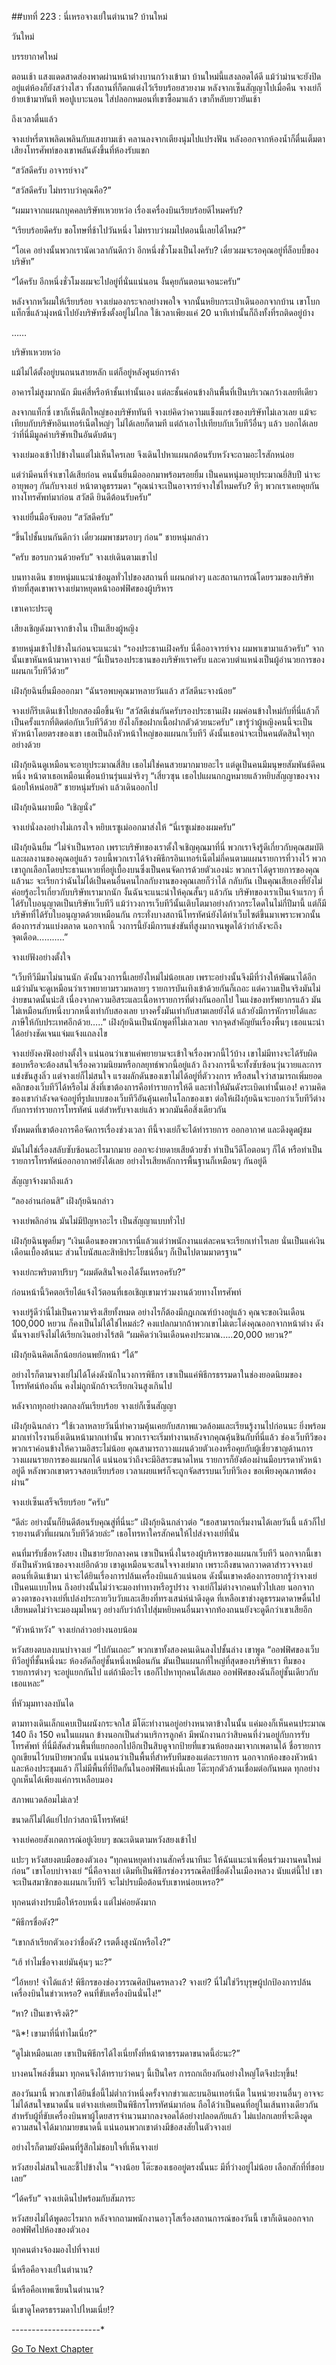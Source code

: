 ##บทที่ 223 : นี่เหรอจางเย่ในตำนาน?
บ้านใหม่

วันใหม่

บรรยากาศใหม่

ตอนเช้า แสงแดดสาดส่องพาดผ่านหน้าต่างบานกว้างเข้ามา บ้านใหม่นี้แสงลอดได้ดี แม้ว่าม่านจะยังปิดอยู่แต่ห้องก็ยังสว่างไสว ทั้งสถานที่ก็ตกแต่งไว้เรียบร้อยสวยงาม หลังจากเซ็นสัญญาไปเมื่อคืน จางเย่ก็ย้ายเข้ามาทันที พอปูเบาะนอน ใส่ปลอกหมอนที่เขาซื้อมาแล้ว เขาก็หลับยาวยันเช้า

ถึงเวลาตื่นแล้ว

จางเย่หรี่ตาเพลิดเพลินกับแสงยามเช้า คลานลงจากเตียงนุ่มไปแปรงฟัน หลังออกจากห้องน้ำก็ตื่นเต็มตา เสียงโทรศัพท์ของเขาพลันดังขึ้นที่ห้องรับแขก

“สวัสดีครับ อาจารย์จาง”

“สวัสดีครับ ไม่ทราบว่าคุณคือ?”

“ผมมาจากแผนกบุคคลบริษัทเหวยหว่อ เรื่องเครื่องบินเรียบร้อยดีไหมครับ?

“เรียบร้อยดีครับ ขอโทษที่ช้าไปวันหนึ่ง ไม่ทราบว่าผมไปตอนนี้เลยได้ไหม?”

“โอเค อย่างนั้นพวกเรานัดเวลากันดีกว่า อีกหนึ่งชั่วโมงเป็นไงครับ? เดี๋ยวผมจะรอคุณอยู่ที่ล็อบบี้ของบริษัท”

“ได้ครับ อีกหนึ่งชั่วโมงผมจะไปอยู่ที่นั่นแน่นอน งั้นคุยกันตอนเจอนะครับ”

หลังจากหวีผมให้เรียบร้อย จางเย่มองกระจกอย่างพอใจ จากนั้นหยิบกระเป๋าเดินออกจากบ้าน เขาโบกแท็กซี่แล้วมุ่งหน้าไปยังบริษัทซึ่งตั้งอยู่ไม่ไกล ใช้เวลาเพียงแค่ 20 นาทีเท่านั้นก็ถึงทั้งที่รถติดอยู่บ้าง



……



บริษัทเหวยหว่อ

แม้ไม่ได้ตั้งอยู่บนถนนสายหลัก แต่ก็อยู่หลังศูนย์การค้า

อาคารไม่สูงมากนัก มีแค่สี่หรือห้าชั้นเท่านั้นเอง แต่ละชั้นค่อนข้างกินพื้นที่เป็นบริเวณกว้างเลยทีเดียว

ลงจากแท็กซี่ เขาก็เห็นตึกใหญ่ของบริษัททันที จางเย่คิดว่าความแข็งแกร่งของบริษัทไม่เลวเลย แม้จะเทียบกับบริษัทอินเทอร์เน็ตใหญ่ๆ ไม่ได้เลยก็ตามที แต่ถ้าเอาไปเทียบกับเว็บทีวีอื่นๆ แล้ว บอกได้เลยว่าที่นี่มีมูลค่าบริษัทเป็นอันดับต้นๆ

จางเย่มองเข้าไปข้างในแต่ไม่เห็นใครเลย จึงเดินไปหาแผนกต้อนรับหวังจะถามอะไรสักหน่อย

แต่ว่ามีคนที่จำเขาได้เสียก่อน คนนั้นยื่นมือออกมาพร้อมรอยยิ้ม เป็นคนหนุ่มอายุประมาณยี่สิบปี น่าจะอายุพอๆ กันกับจางเย่ หน้าตาดูธรรมดา “คุณน่าจะเป็นอาจารย์จางใช่ไหมครับ? หึๆ พวกเราเคยคุยกันทางโทรศัพท์มาก่อน สวัสดี ยินดีต้อนรับครับ”

จางเย่ยื่นมือจับตอบ “สวัสดีครับ”

“ขึ้นไปชั้นบนกันดีกว่า เดี๋ยวผมพาชมรอบๆ ก่อน” ชายหนุ่มกล่าว

“ครับ ขอรบกวนด้วยครับ” จางเย่เดินตามเขาไป

บนทางเดิน ชายหนุ่มแนะนำข้อมูลทั่วไปของสถานที่ แผนกต่างๆ และสถานการณ์โดยรวมของบริษัท ท้ายที่สุดเขาพาจางเย่มาหยุดหน้าออฟฟิศของผู้บริหาร

เขาเคาะประตู

เสียงเชิญดังมาจากข้างใน เป็นเสียงผู้หญิง

ชายหนุ่มเข้าไปข้างในก่อนจะแนะนำ “รองประธานเฝิงครับ นี่คืออาจารย์จาง ผมพาเขามาแล้วครับ” จากนั้นเขาหันหน้ามาหาจางเย่ “นี่เป็นรองประธานของบริษัทเราครับ และควบตำแหน่งเป็นผู้อำนวยการของแผนกเว็บทีวีด้วย”

เฝิงกุ้ยฉินยื่นมือออกมา “ฉันรอพบคุณมาหลายวันแล้ว สวัสดีนะจางน้อย”

จางเย่ก็รีบเดินเข้าไปยกสองมือขึ้นจับ “สวัสดีเช่นกันครับรองประธานเฝิง ผมค่อนข้างใหม่กับที่นี่แล้วก็เป็นครั้งแรกที่ติดต่อกับเว็บทีวีด้วย ยังไงก็ขอฝากเนื้อฝากตัวด้วยนะครับ” เขารู้ว่าผู้หญิงคนนี้จะเป็นหัวหน้าโดยตรงของเขา เธอเป็นถึงหัวหน้าใหญ่ของแผนกเว็บทีวี ดังนั้นเธอน่าจะเป็นคนตัดสินใจทุกอย่างด้วย

เฝิงกุ้ยฉินดูเหมือนจะอายุประมาณสี่สิบ เธอไม่ใช่คนสวยมากมายอะไร แต่ดูเป็นคนมีมนุษยสัมพันธ์ดีคนหนึ่ง หน้าตาเธอเหมือนเพื่อนบ้านรุ่นแม่จริงๆ “เสี่ยวซุน เธอไปแผนกกฎหมายแล้วหยิบสัญญาของจางน้อยให้หน่อยสิ” ชายหนุ่มรับคำ แล้วเดินออกไป

เฝิงกุ้ยฉินผายมือ “เชิญนั่ง”

จางเย่นั่งลงอย่างไม่เกรงใจ หยิบเรซูเม่ออกมาส่งให้ “นี่เรซูเม่ของผมครับ”

เฝิงกุ้ยฉินยิ้ม “ไม่จำเป็นหรอก เพราะบริษัทของเราตั้งใจเชิญคุณมาที่นี่ พวกเราจึงรู้ดีเกี่ยวกับคุณสมบัติและผลงานของคุณอยู่แล้ว รอบนี้พวกเราได้จ้างพิธีกรอินเทอร์เน็ตไม่กี่คนตามแผนรายการที่วางไว้ พวกเขาถูกเลือกโดยประธานเหวยที่อยู่เบื้องบนซึ่งเป็นคนจัดการด้วยตัวเองน่ะ พวกเราได้ดูรายการของคุณแล้วนะ จะเรียกว่าฉันไม่ได้เป็นคนอื่นคนไกลกับงานของคุณเลยก็ว่าได้ กลับกัน เป็นคุณเสียเองที่ยังไม่ค่อยรู้อะไรเกี่ยวกับบริษัทเรามากนัก งั้นฉันจะแนะนำให้คุณสั้นๆ แล้วกัน บริษัทของเราเป็นเจ้าแรกๆ ที่ได้รับใบอนุญาตเป็นบริษัทเว็บทีวี แม้ว่าวงการเว็บทีวีนั้นเติบโตมาอย่างก้าวกระโดดในไม่กี่ปีมานี้ แต่ก็มีบริษัทที่ได้รับใบอนุญาตด้วยเหมือนกัน กระทั่งบางสถานีโทรทัศน์ยังได้ทำเว็บไซต์ขึ้นมาเพราะพวกนั้นต้องการส่วนแบ่งตลาด นอกจากนี้ วงการนี้ยังมีการแข่งขันที่สูงมากจนพูดได้ว่ากำลังจะถึงจุดเดือด………..”

จางเย่ฟังอย่างตั้งใจ

“เว็บทีวีมีมาไม่นานนัก ดังนั้นวงการนี้เลยยังใหม่ไม่น้อยเลย เพราะอย่างนั้นจึงมีที่ว่างให้พัฒนาได้อีก แม้ว่ามันจะดูเหมือนว่าเราพยายามรวมหลายๆ รายการบันเทิงเข้าด้วยกันก็เถอะ แต่ความเป็นจริงมันไม่ง่ายขนาดนั้นน่ะสิ เนื่องจากความอิสระและเนื้อหารายการที่ต่างกันออกไป ในแง่ของทรัพยากรแล้ว มันไม่เหมือนกับหนึ่งบวกหนึ่งเท่ากับสองเลย บางครั้งมันเท่ากับสามเลยยังได้ แล้วยังมีการหักรายได้และภาษีให้กับประเทศอีกด้วย…..” เฝิงกุ้ยฉินเป็นนักพูดที่ไม่เลวเลย จากจุดสำคัญยันเรื่องพื้นๆ เธอแนะนำได้อย่างชัดเจนแจ่มแจ้งแถลงไข

จางเย่ยังคงฟังอย่างตั้งใจ แน่นอนว่าเขาแค่พยายามจะเข้าใจเรื่องพวกนี้ไว้บ้าง เขาไม่มีทางจะได้รับผิดชอบหรือจะต้องสนใจเรื่องความนิยมหรือกลยุทธ์พวกนี้อยู่แล้ว ถึงวงการนี้จะทั้งซับซ้อนวุ่นวายและการแข่งขันสูงลิ่ว แต่จางเย่ก็ไม่สนใจ แรงผลักดันของเขาไม่ได้อยู่ที่ตัววงการ หรือสนใจว่าสามารถเพิ่มยอดคลิกของเว็บทีวีได้หรือไม่ สิ่งที่เขาต้องการคือทำรายการให้ดี และทำให้มันดังระเบิดเท่านั้นเอง! ความคิดของเขากำลังจดจ่ออยู่ที่รูปแบบของเว็บทีวีอันคุ้นเคยในโลกของเขา ต่อให้เฝิงกุ้ยฉินจะบอกว่าเว็บทีวีต่างกับการทำรายการโทรทัศน์ แต่สำหรับจางเย่แล้ว พวกมันคือสิ่งเดียวกัน

ทั้งหมดที่เขาต้องการคือจัดการเรื่องช่วงเวลา ทีนี้จางเย่ก็จะได้ทำรายการ ออกอากาศ และดึงดูดผู้ชม

มันไม่ใช่เรื่องสลับซับซ้อนอะไรมากมาย ออกจะง่ายดายเสียด้วยซ้ำ ทำเป็นวีดีโอตอนๆ ก็ได้ หรือทำเป็นรายการโทรทัศน์ออกอากาศยังได้เลย อย่างไรเสียหลักการพื้นฐานก็เหมือนๆ กันอยู่ดี

สัญญาจ้างมาถึงแล้ว

“ลองอ่านก่อนสิ” เฝิงกุ้ยฉินกล่าว

จางเย่พลิกอ่าน มันไม่มีปัญหาอะไร เป็นสัญญาแบบทั่วไป

เฝิงกุ้ยฉินพูดยิ้มๆ “เงินเดือนของพวกเรานี่แล้วแต่ว่าพนักงานแต่ละคนจะเรียกเท่าไรเลย นั่นเป็นแค่เงินเดือนเบื้องต้นนะ ส่วนโบนัสและสิทธิประโยชน์อื่นๆ ก็เป็นไปตามมาตรฐาน”

จางเย่กะพริบตาปริบๆ “ผมตัดสินใจเองได้งั้นเหรอครับ?”

ก่อนหน้านี้วิคตอเรียได้แจ้งไว้ตอนที่เธอเชิญเขามาร่วมงานด้วยทางโทรศัพท์

จางเย่รู้ดีว่านี่ไม่เป็นความจริงเสียทั้งหมด อย่างไรก็ต้องมีกฎเกณฑ์บ้างอยู่แล้ว คุณจะขอเงินเดือน 100,000 หยวน ก็คงเป็นไม่ได้ใช่ไหมล่ะ? คงแปลกมากถ้าพวกเขาไม่เตะโด่งคุณออกจากหน้าต่าง ดังนั้นจางเย่จึงไม่ได้เรียกเงินอย่างไร้สติ “ผมคิดว่าเงินเดือนคงประมาณ…..20,000 หยวน?”

เฝิงกุ้ยฉินคิดเล็กน้อยก่อนพยักหน้า “ได้”

อย่างไรก็ตามจางเย่ไม่ได้โด่งดังนักในวงการพิธีกร เขาเป็นแค่พิธีกรธรรมดาในช่องยอดนิยมของโทรทัศน์ท้องถิ่น คงไม่ถูกนักถ้าจะเรียกเงินสูงเกินไป

หลังจากทุกอย่างตกลงกันเรียบร้อย จางเย่ก็เซ็นสัญญา

เฝิงกุ้ยฉินกล่าว “ใช้เวลาหลายวันนี่ทำความคุ้นเคยกับสภาพแวดล้อมและเรียนรู้งานไปก่อนนะ ยิ่งพร้อมมากเท่าไรงานยิ่งเดินหน้ามากเท่านั้น พวกเราจะเริ่มทำงานหลังจากคุณคุ้นชินกับที่นี่แล้ว ช่องเว็บทีวีของพวกเราค่อนข้างให้ความอิสระไม่น้อย คุณสามารถวางแผนด้วยตัวเองหรือคุยกับผู้เชี่ยวชาญด้านการวางแผนรายการของแผนกได้ แน่นอนว่าถึงจะมีอิสระขนาดไหน รายการก็ยังต้องผ่านมือบรรดาหัวหน้าอยู่ดี หลังพวกเขาตรวจสอบเรียบร้อย เวลาเผยแพร่ก็จะถูกจัดสรรบนเว็บทีวีเอง ขอเพียงคุณภาพต้องผ่าน”

จางเย่เซ็นเสร็จเรียบร้อย “ครับ”

“ดีล่ะ อย่างนั้นก็ยินดีต้อนรับคุณสู่ที่นี่นะ” เฝิงกุ้ยฉินกล่าวต่อ “เธอสามารถเริ่มงานได้เลยวันนี้ แล้วก็ไปรายงานตัวที่แผนกเว็บทีวีด้วยล่ะ” เธอโทรหาใครสักคนให้ไปส่งจางเย่ที่นั่น

คนที่มารับชื่อหวังสยง เป็นชายวัยกลางคน เขาเป็นหนึ่งในรองผู้บริหารของแผนกเว็บทีวี นอกจากนี้เขายังเป็นหัวหน้าของจางเย่อีกด้วย เขาดูเหมือนจะสนใจจางเย่มาก เพราะถึงขนาดกวาดตาสำรวจจางเย่ตอนที่เดินเข้ามา น่าจะได้ยินเรื่องการปล้นเครื่องบินแล้วแน่นอน ดังนั้นเขาคงต้องการอยากรู้ว่าจางเย่เป็นคนแบบไหน ถึงอย่างนั้นไม่ว่าจะมองท่าทางหรือรูปร่าง จางเย่ก็ไม่ต่างจากคนทั่วไปเลย นอกจากดวงตาของจางเย่ที่เปล่งประกายวิบวับและเสียงที่ทรงเสน่ห์น่าดึงดูด ที่เหลือเขาช่างดูธรรมดาดาษดื่นไปเสียหมดไม่ว่าจะมองมุมไหนๆ อย่างกับว่าถ้าไปสุ่มหยิบคนอื่นมาจากท้องถนนยังจะดูดีกว่าเขาเสียอีก

“หัวหน้าหวัง” จางเย่กล่าวอย่างนอบน้อม

หวังสยงตบลงบนบ่าจางเย่ “ไปกันเถอะ” พวกเขาทั้งสองคนเดินลงไปชั้นล่าง เขาพูด “ออฟฟิศของเว็บทีวีอยู่ที่ชั้นหนึ่งนะ ห้องอัดก็อยู่ชั้นหนึ่งเหมือนกัน มันเป็นแผนกที่ใหญ่ที่สุดของบริษัทเรา ทีมของรายการต่างๆ จะอยู่แยกกันไป แต่ถ้ามีอะไร เธอก็ไปหาทุกคนได้เสมอ ออฟฟิศของฉันก็อยู่ชั้นเดียวกับเธอแหละ”

ที่หัวมุมทางลงบันได

ตามทางเดินเล็กแคบเป็นผนังกระจกใส มีโต๊ะทำงานอยู่อย่างหนาตาข้างในนั้น แค่มองก็เห็นคนประมาณ 140 ถึง 150 คนในแผนก ข้างนอกเป็นส่วนบริการลูกค้า มีพนักงานกว่าสิบคนที่ง่วนอยู่กับการรับโทรศัพท์ ที่นี่มีสัดส่วนพื้นที่แยกออกไปอีกเป็นสิบดูจากป้ายที่แขวนห้อยลงมาจากเพดานได้ ชื่อรายการถูกเขียนไว้บนป้ายพวกนั้น แน่นอนว่าเป็นพื้นที่สำหรับทีมของแต่ละรายการ นอกจากห้องของหัวหน้าและห้องประชุมแล้ว ก็ไม่มีพื้นที่ที่ปิดกั้นในออฟฟิศแห่งนี้เลย โต๊ะทุกตัวล้วนเชื่อมต่อกันหมด ทุกอย่างถูกเห็นได้เพียงแค่การเหลือบมอง

สภาพแวดล้อมไม่เลว!

ขนาดก็ไม่ได้แย่ไปกว่าสถานีโทรทัศน์!

จางเย่คอยสังเกตการณ์อยู่เงียบๆ ขณะเดินตามหวังสยงเข้าไป

แปะๆ หวังสยงตบมือของตัวเอง “ทุกคนหยุดทำงานสักครึ่งนาทีนะ ให้ฉันแนะนำเพื่อนร่วมงานคนใหม่ก่อน” เขาโอบบ่าจางเย่ “นี่คือจางเย่ เดิมทีเป็นพิธีกรช่องวรรณศิลป์ชื่อดังในเมืองหลวง นับแต่นี้ไป เขาจะเป็นสมาชิกของแผนกเว็บทีวี จะไม่ปรบมือต้อนรับเขาหน่อยเหรอ?”

ทุกคนต่างปรบมือให้รอบหนึ่ง แต่ไม่ค่อยดังมาก

“พิธีกรชื่อดัง?”

“เขากล้าเรียกตัวเองว่าชื่อดัง? เรตติ้งสูงนักหรือไง?”

“เฮ้ ทำไมชื่อจางเย่มันคุ้นๆ นะ?”

“ไอ้หยา! จำได้แล้ว! พิธีกรของช่องวรรณศิลป์นครหลวง? จางเย่? นี่ไม่ใช่วีรบุรุษผู้ปกป้องการปล้นเครื่องบินในข่าวเหรอ? คนที่ขับเครื่องบินนั่นไง!”

“หา? เป็นเขาจริงดิ?”

“ฉิ*! เขามาที่นี่ทำไมเนี่ย?”

“ดูไม่เหมือนเลย เขาเป็นพิธีกรได้ไงเนี่ยทั้งที่หน้าตาธรรมดาขนาดนี้อ่ะนะ?”

บางคนโพล่งขึ้นมา ทุกคนจึงได้ทราบว่าคนๆ นี้เป็นใคร การถกเถียงกันอย่างใหญ่โตจึงปะทุขึ้น!

สองวันมานี้ พวกเขาได้ยินชื่อนี้ไม่ต่ำกว่าหนึ่งครั้งจากข่าวและบนอินเทอร์เน็ต ในหน่วยงานอื่นๆ อาจจะไม่ได้สนใจขนาดนั้น แต่จางเย่เคยเป็นพิธีกรโทรทัศน์มาก่อน ถือได้ว่าเป็นคนที่อยู่ในเส้นทางเดียวกัน สำหรับผู้ที่ขับเครื่องบินพาผู้โดยสารจำนวนมากลงจอดได้อย่างปลอดภัยแล้ว ไม่แปลกเลยที่จะดึงดูดความสนใจได้มากมายขนาดนี้ แน่นอนพวกเขาต่างมีข้อสงสัยในตัวจางเย่

อย่างไรก็ตามยังมีคนที่รู้สึกไม่ชอบใจที่เห็นจางเย่

หวังสยงไม่สนใจและชี้ไปข้างใน “จางน้อย โต๊ะของเธออยู่ตรงนั้นนะ มีที่ว่างอยู่ไม่น้อย เลือกสักที่ที่ชอบเลย”

“ได้ครับ” จางเย่เดินไปพร้อมกับสัมภาระ

หวังสยงไม่ได้พูดอะไรมาก หลังจากถามพนักงานอาวุโสเรื่องสถานการณ์ของวันนี้ เขาก็เดินออกจากออฟฟิศไปห้องของตัวเอง

ทุกคนต่างจ้องมองไปที่จางเย่

นี่หรือคือจางเย่ในตำนาน?

นี่หรือคือเทพเซียนในตำนาน?

นี่เขาดูโคตรธรรมดาไปไหมเนี่ย!?





*-*-*-*-*-*-*-*-*-*-*-*-*-*-*-*-*-*-*-*-*-*-*






[Go To Next Chapter]( ./24.md)